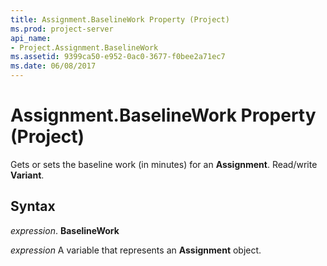 ```yaml
---
title: Assignment.BaselineWork Property (Project)
ms.prod: project-server
api_name:
- Project.Assignment.BaselineWork
ms.assetid: 9399ca50-e952-0ac0-3677-f0bee2a71ec7
ms.date: 06/08/2017
---
```



# Assignment.BaselineWork Property (Project)

Gets or sets the baseline work (in minutes) for an **Assignment**. Read/write **Variant**.


## Syntax

 _expression_. **BaselineWork**

 _expression_ A variable that represents an **Assignment** object.


